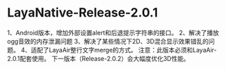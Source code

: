# LayaNative-Release-2.0.1

1、Android版本，增加外部设置alert和后退提示字符串的接口。
2、解决了播放ogg音效的内存泄漏问题
3、解决了某些情况下2D、3D混合显示效果错乱的问题。
4、适配了LayaAir整行文字merge的方式。
注意：此版本必须和LayaAir-2.0.1配套使用。
下一版本（Release-2.0.2）会大幅度优化3D性能。
